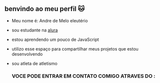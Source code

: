 ## benvindo ao meu perfil 🐱
 - Meu nome é: Andre de Melo eleutério  

- sou estudante na [alura](https://www.alura.com.br/)
- estou aprendendo um pouco de JavaScript
- utilizo esse espaço para compartilhar meus projetos que estou desenvolvendo
- sou atleta de atletismo

  ### VOCE PODE ENTRAR EM CONTATO COMIGO ATRAVES DO :
